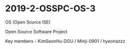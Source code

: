 # 2019-2-OSSPC-OS-3
OS (Open Source ISE)

Open Source Software Project

Key members - KimSeonHu-DGU / Minji-0901 / hyeonazzz
